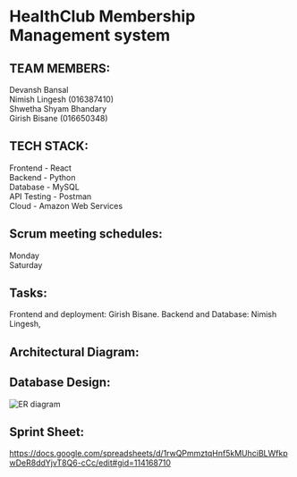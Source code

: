 # HealthClub Membership Management system

## **TEAM MEMBERS:**

Devansh Bansal  
Nimish Lingesh (016387410)  
Shwetha Shyam Bhandary  
Girish Bisane (016650348)

## **TECH STACK:**

Frontend - React  
Backend - Python  
Database - MySQL  
API Testing - Postman  
Cloud - Amazon Web Services  

## **Scrum meeting schedules:**

Monday  
Saturday  

## **Tasks:**

Frontend and deployment: Girish Bisane. 
Backend and Database: Nimish Lingesh,  

## **Architectural Diagram:**

## **Database Design:**
![ER diagram]("https://github.com/gopinathsjsu/team-project-dsng/Project_Journal/ER_diagram.png")

## **Sprint Sheet:**
https://docs.google.com/spreadsheets/d/1rwQPmmztqHnf5kMUhciBLWfkpwDeR8ddYjvT8Q6-cCc/edit#gid=114168710



